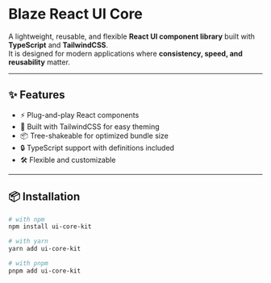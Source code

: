 # Blaze React UI Core

A lightweight, reusable, and flexible **React UI component library** built with **TypeScript** and **TailwindCSS**.  
It is designed for modern applications where **consistency, speed, and reusability** matter.

---

## ✨ Features
- ⚡ Plug-and-play React components
- 🎨 Built with TailwindCSS for easy theming
- 📦 Tree-shakeable for optimized bundle size
- 🔒 TypeScript support with definitions included
- 🛠️ Flexible and customizable

---

## 📦 Installation

```bash
# with npm
npm install ui-core-kit

# with yarn
yarn add ui-core-kit

# with pnpm
pnpm add ui-core-kit
